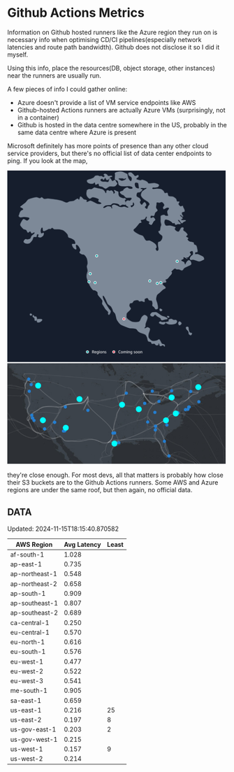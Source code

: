 # Github Actions Metrics
Information on Github hosted runners like the Azure region they run on is
necessary info when optimising CD/CI pipelines(especially network latencies and
route path bandwidth). Github does not disclose it so I did it myself.

Using this info, place the resources(DB, object storage, other instances) near
the runners are usually run.

A few pieces of info I could gather online:

- Azure doesn't provide a list of VM service endpoints like AWS
- Github-hosted Actions runners are actually Azure VMs (surprisingly, not in a
  container)
- Github is hosted in the data centre somewhere in the US, probably in the same
  data centre where Azure is present

Microsoft definitely has more points of presence than any other cloud service
providers, but there's no official list of data center endpoints to ping. If you
look at the map,

<a href="https://aws.amazon.com/about-aws/global-infrastructure/regions_az/">
<img src="image.png" style="width: 500px;">
</a>
<a href="https://datacenters.microsoft.com/globe/explore">
<img src="image-1.png" style="width: 500px;">
</a>

they're close enough. For most devs, all that matters is probably how close
their S3 buckets are to the Github Actions runners. Some AWS and Azure regions
are under the same roof, but then again, no official data.

## DATA
Updated: 2024-11-15T18:15:40.870582

| AWS Region | Avg Latency | Least |
| - | - | - |
| af-south-1 | 1.028 |  |
| ap-east-1 | 0.735 |  |
| ap-northeast-1 | 0.548 |  |
| ap-northeast-2 | 0.658 |  |
| ap-south-1 | 0.909 |  |
| ap-southeast-1 | 0.807 |  |
| ap-southeast-2 | 0.689 |  |
| ca-central-1 | 0.250 |  |
| eu-central-1 | 0.570 |  |
| eu-north-1 | 0.616 |  |
| eu-south-1 | 0.576 |  |
| eu-west-1 | 0.477 |  |
| eu-west-2 | 0.522 |  |
| eu-west-3 | 0.541 |  |
| me-south-1 | 0.905 |  |
| sa-east-1 | 0.659 |  |
| us-east-1 | 0.216 | 25 |
| us-east-2 | 0.197 | 8 |
| us-gov-east-1 | 0.203 | 2 |
| us-gov-west-1 | 0.215 |  |
| us-west-1 | 0.157 | 9 |
| us-west-2 | 0.214 |  |

